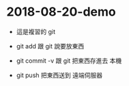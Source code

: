 # 2018-08-20-demo
* 這是複習的 git 

* git add 跟 git 說要放東西
* git commit -v 跟 git 把東西存進去 本機
* git push 把東西送到 遠端伺服器

